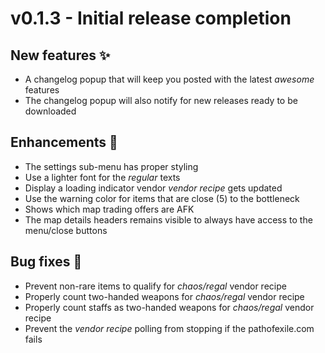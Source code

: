 # v0.1.3 - Initial release completion

## New features ✨
- A changelog popup that will keep you posted with the latest _awesome_ features
- The changelog popup will also notify for new releases ready to be downloaded

## Enhancements 💅
- The settings sub-menu has proper styling
- Use a lighter font for the _regular_ texts
- Display a loading indicator vendor _vendor recipe_ gets updated
- Use the warning color for items that are close (5) to the bottleneck
- Shows which map trading offers are AFK
- The map details headers remains visible to always have access to the menu/close buttons

## Bug fixes 🐛
- Prevent non-rare items to qualify for _chaos/regal_ vendor recipe
- Properly count two-handed weapons for _chaos/regal_ vendor recipe
- Properly count staffs as two-handed weapons for _chaos/regal_ vendor recipe
- Prevent the _vendor recipe_ polling from stopping if the pathofexile.com fails
